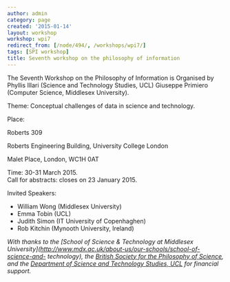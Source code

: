 ```yaml
---
author: admin
category: page
created: '2015-01-14'
layout: workshop
workshop: wpi7
redirect_from: [/node/494/, /workshops/wpi7/]
tags: [SPI workshop]
title: Seventh workshop on the philosophy of information
---
```


The Seventh Workshop on the Philosophy of Information is Organised by Phyllis
Illari (Science and Technology Studies, UCL) Giuseppe Primiero (Computer
Science, Middlesex University).

Theme: Conceptual challenges of data in science and technology.

Place:

Roberts 309

Roberts Engineering Building, University College London

Malet Place, London, WC1H 0AT

  
Time: 30-31 March 2015.  
Call for abstracts: closes on 23 January 2015.

Invited Speakers:

  * William Wong (Middlesex University) 
  * Emma Tobin (UCL)
  * Judith Simon (IT University of Copenhaghen)
  * Rob Kitchin (Mynooth University, Ireland)

_With thanks to the [School of Science & Technology at Middlesex
University](http://www.mdx.ac.uk/about-us/our-schools/school-of-science-and-
technology), the [British Society for the Philosophy of
Science](http://www.thebsps.org/), and the [Department of Science and
Technology Studies, UCL](http://www.ucl.ac.uk/sts) for financial support._



